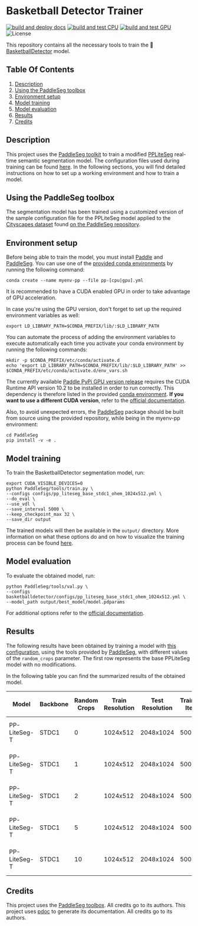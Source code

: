 # Basketball Detector Trainer

[![build and deploy docs](https://github.com/peiva-git/basketball_trainer/actions/workflows/docs.yml/badge.svg)](https://github.com/peiva-git/basketball_trainer/actions/workflows/docs.yml)
[![build and test CPU](https://github.com/peiva-git/basketball_trainer/actions/workflows/build-and-test-cpu.yml/badge.svg)](https://github.com/peiva-git/basketball_trainer/actions/workflows/build-and-test-cpu.yml)
[![build and test GPU](https://github.com/peiva-git/basketball_trainer/actions/workflows/build-and-test-gpu.yml/badge.svg)](https://github.com/peiva-git/basketball_trainer/actions/workflows/build-and-test-gpu.yml)
![License](https://img.shields.io/github/license/peiva-git/basketball_trainer)


This repository contains all the necessary tools to train the
:basketball:[BasketballDetector](https://github.com/peiva-git/basketball_detector) model.

## Table Of Contents

1. [Description](#description)
2. [Using the PaddleSeg toolbox](#using-the-paddleseg-toolbox)
3. [Environment setup](#environment-setup)
4. [Model training](#model-training)
5. [Model evaluation](#model-evaluation)
6. [Results](#results)
7. [Credits](#credits)

## Description

This project uses the [PaddleSeg toolkit](https://github.com/PaddlePaddle/PaddleSeg)
to train a modified [PPLiteSeg](https://github.com/PaddlePaddle/PaddleSeg/tree/release/2.8/configs/pp_liteseg)
real-time semantic segmentation model.
The configuration files used during training can be found [here](configs).
In the following sections, you will find detailed instructions on how to set up a working environment and
how to train a model.

## Using the PaddleSeg toolbox

The segmentation model has been trained using a customized version of the sample
configuration file for the PPLiteSeg model applied to the 
[Cityscapes dataset](https://www.cityscapes-dataset.com/) found 
[on the PaddleSeg repository](https://github.com/PaddlePaddle/PaddleSeg/blob/release/2.8/configs/pp_liteseg/pp_liteseg_stdc1_cityscapes_1024x512_scale1.0_160k.yml).

## Environment setup

Before being able to train the model, you must install [Paddle](https://github.com/PaddlePaddle/Paddle) and
[PaddleSeg](https://github.com/PaddlePaddle/PaddleSeg).
You can use one of the [provided conda environments](conda) by running the following command:
```shell
conda create --name myenv-pp --file pp-[cpu|gpu].yml
```
It is recommended to have a CUDA enabled GPU in order to take advantage of GPU acceleration.

In case you're using the GPU version, don't forget to set up the required environment variables as well:
```shell
export LD_LIBRARY_PATH=$CONDA_PREFIX/lib/:$LD_LIBRARY_PATH
```
You can automate the process of adding the environment variables to execute automatically 
each time you activate your conda environment by running the following commands:
```shell
mkdir -p $CONDA_PREFIX/etc/conda/activate.d
echo 'export LD_LIBRARY_PATH=$CONDA_PREFIX/lib/:$LD_LIBRARY_PATH' >> $CONDA_PREFIX/etc/conda/activate.d/env_vars.sh
```

The currently available [Paddle PyPi GPU version release](https://pypi.org/project/paddlepaddle-gpu/) requires the
CUDA Runtime API version 10.2 to be installed in order to run correctly.
This dependency is therefore listed in the provided [conda environment](conda/pp-gpu.yml).
**If you want to use a different CUDA version**, refer to the
[official documentation](https://www.paddlepaddle.org.cn/documentation/docs/en/install/pip/linux-pip_en.html).

Also, to avoid unexpected errors, the [PaddleSeg](https://github.com/PaddlePaddle/PaddleSeg)
package should be built from source using the provided repository,
while being in the myenv-pp environment:
```shell
cd PaddleSeg
pip install -v -e .
```

## Model training

To train the BasketballDetector segmentation model, run:
```shell
export CUDA_VISIBLE_DEVICES=0
python PaddleSeg/tools/train.py \
--configs configs/pp_liteseg_base_stdc1_ohem_1024x512.yml \
--do_eval \
--use_vdl \
--save_interval 5000 \
--keep_checkpoint_max 32 \
--save_dir output
```
The trained models will then be available in the `output/` directory.
More information on what these options do and on how to visualize the training process
can be found [here](https://github.com/PaddlePaddle/PaddleSeg/blob/release/2.8/docs/train/train.md).

## Model evaluation

To evaluate the obtained model, run:
```shell
python PaddleSeg/tools/val.py \
--configs basketballdetector/configs/pp_liteseg_base_stdc1_ohem_1024x512.yml \
--model_path output/best_model/model.pdparams
```

For additional options refer to the
[official documentation](https://github.com/PaddlePaddle/PaddleSeg/blob/release/2.8/docs/evaluation/evaluate.md).

## Results

The following results have been obtained by training a model with
[this configuration](configs/pp_liteseg_rancrop_stdc1_ohem_1024x512.yml),
using the tools provided by [PaddleSeg](https://github.com/PaddlePaddle/PaddleSeg/blob/release/2.8/docs/train/train.md),
with different values of the `random_crops` parameter.
The first row represents the base PPLiteSeg model with no modifications.

In the following table you can find the summarized results of the obtained model.

| Model        | Backbone | Random Crops | Train  Resolution | Test  Resolution | Training Iters | Ball class IoU | Ball class Precision | Ball class Recall | Kappa  | Dice   | Links                                                                      |
|--------------|----------|--------------|-------------------|------------------|----------------|----------------|----------------------|-------------------|--------|--------|----------------------------------------------------------------------------|
| PP-LiteSeg-T | STDC1    | 0            | 1024x512          | 2048x1024        | 50000          | 0.6542         | 0.909                | 0.7               | 0.7909 | 0.8954 | [config](configs/pp_liteseg_base_stdc1_ohem_1024x512.yml) model log vdl    |
| PP-LiteSeg-T | STDC1    | 1            | 1024x512          | 2048x1024        | 50000          |                |                      |                   |        |        | config model log vdl                                                       |
| PP-LiteSeg-T | STDC1    | 2            | 1024x512          | 2048x1024        | 50000          |                |                      |                   |        |        | config model log vdl                                                       |
| PP-LiteSeg-T | STDC1    | 5            | 1024x512          | 2048x1024        | 50000          |                |                      |                   |        |        | [config](configs/pp_liteseg_rancrop_stdc1_ohem_1024x512.yml) model log vdl | 
| PP-LiteSeg-T | STDC1    | 10           | 1024x512          | 2048x1024        | 50000          |                |                      |                   |        |        | config model log vdl                                                       |

## Credits

This project uses the [PaddleSeg toolbox](https://github.com/PaddlePaddle/PaddleSeg). All credits go to its authors.
This project uses [pdoc](https://pdoc.dev/) to generate its documentation. All credits go to its authors.
